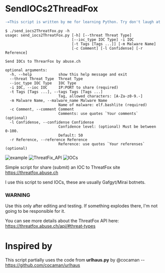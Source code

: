 # SendIOCs2ThreadFox

```diff
-=This script is written by me for learning Python. Try don't laugh at the code, PLS=-
```

```
$ ./send_iocs2ThreatFox.py -h
usage: send_iocs2ThreatFox.py [-h] [--threat Threat Type]
                              [--ioc_type IOC Type] -i IOC
                              [-t Tags [Tags ...]] [-m Malware Name]
                              [-c Comment] [-l Confidense] [-r Reference]

Send IOCs to ThrearFox by abuse.ch

optional arguments:
  -h, --help            show this help message and exit
  --threat Threat Type  Threat Type
  --ioc_type IOC Type   IOC Type
  -i IOC, --ioc IOC     IP:PORT to share (required)
  -t Tags [Tags ...], --tags Tags [Tags ...]
                        Tag, allowed characters: [A-Za-z0-9.-]
  -m Malware Name, --malware_name Malware Name
                        Name of malware: elf.bashlite (required)
  -c Comment, --comment Comment
                        Comments: use quotes `Your comments` (optional)
  -l Confidense, --confidense Confidense
                        Confidence level: (optional) Must be between 0-100.
                        Default: 50
  -r Reference, --reference Reference
                        Reference: use quotes `Your referenses` (optional)
```

![example](https://i.ibb.co/Yym34vj/carbon.png)
![ThreatFix_API](https://i.ibb.co/G5r5BmF/Screenshot-2021-12-21-Threat-Fox-API.png)
![IOCs](https://i.ibb.co/drdbkQF/Screenshot-2021-12-21-Threat-Fox-r3db-U7z.png)

Simple script for share (submit) an IOC to ThreatFox site https://threatfox.abuse.ch

I use this script to send IOCs, these are usually Gafgyt/Mirai botnets.

### WARNING
Use this only after editing and testing. If something explodes there, I'm not going to be responsible for it.

You can see more details about the ThreatFox API here: https://threatfox.abuse.ch/api/#threat-types

# Inspired by
This script partially uses the code from **urlhaus.py** by @cocaman -- https://github.com/cocaman/urlhaus
